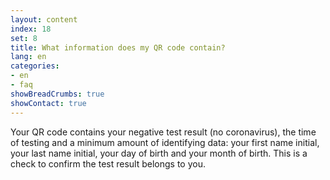 ```yaml
---
layout: content
index: 18
set: 8
title: What information does my QR code contain? 
lang: en
categories:
- en
- faq
showBreadCrumbs: true
showContact: true
---
```

Your QR code contains your negative test result (no coronavirus), the time of testing and a minimum amount of identifying data: your first name initial, your last name initial, your day of birth and your month of birth. This is a check to confirm the test result belongs to you.
